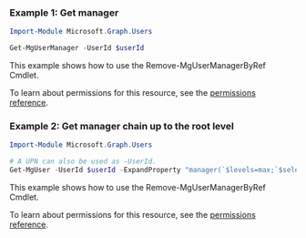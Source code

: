 ### Example 1: Get manager

```powershellImport-Module Microsoft.Graph.Users

Get-MgUserManager -UserId $userId
```
This example shows how to use the Remove-MgUserManagerByRef Cmdlet.
To learn about permissions for this resource, see the [permissions reference](/graph/permissions-reference).

### Example 2: Get manager chain up to the root level

```powershellImport-Module Microsoft.Graph.Users

# A UPN can also be used as -UserId.
Get-MgUser -UserId $userId -ExpandProperty "manager(`$levels=max;`$select=id,displayName)" -Property "id,displayName" -CountVariable CountVar -ConsistencyLevel eventual
```
This example shows how to use the Remove-MgUserManagerByRef Cmdlet.
To learn about permissions for this resource, see the [permissions reference](/graph/permissions-reference).

